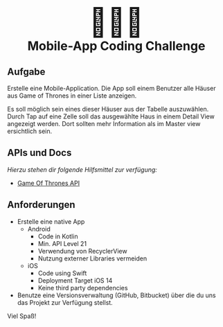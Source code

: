 <center>
  <h1>
    <span style="font-size: 4rem;">👨🏼‍💻</span>
    <br/>
    <span>Mobile-App Coding Challenge</span>
  </h1>
</center>

## Aufgabe

Erstelle eine Mobile-Application. Die App soll einem Benutzer alle Häuser aus Game of Thrones in einer Liste anzeigen.

Es soll möglich sein eines dieser Häuser aus der Tabelle auszuwählen. Durch Tap auf eine Zelle soll das ausgewählte Haus in einem Detail View angezeigt werden. Dort sollten mehr Information als im Master view ersichtlich sein.

## APIs und Docs
*Hierzu stehen dir folgende Hilfsmittel zur verfügung:*
* [Game Of Thrones API](https://anapioficeandfire.com)

## Anforderungen

- Erstelle eine native App
  - Android
    - Code in Kotlin
    - Min. API Level 21
    - Verwendung von RecyclerView
    - Nutzung externer Libraries vermeiden
  - iOS
    - Code using Swift
    - Deployment Target iOS 14
    - Keine third party dependencies
- Benutze eine Versionsverwaltung (GitHub, Bitbucket) über die du uns das Projekt zur Verfügung stellst.

Viel Spaß!
